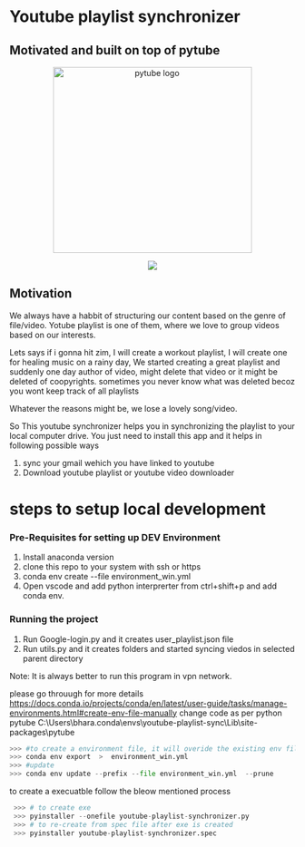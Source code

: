 # Youtube playlist synchronizer

## Motivated and built on top of pytube
<div align="center">
  <p>
  <img src="https://github.com/nficano/pytube/blob/master/images/pytube.png?raw=true" width="350" height="328" alt="pytube logo" />
  </p>
  <p align="center">
	  <a href="https://pypi.python.org/pypi/pytube/"><img src="https://img.shields.io/pypi/pyversions/pytube.svg" /></a>
  </p>
</div>

## Motivation
We always have a habbit of structuring our content based on the genre of file/video.
Yotube playlist is one of them, where we love to group videos based on our interests.

Lets says if i gonna hit zim, I will create a workout playlist,
I will create one for healing music on a rainy day,
We started creating a great playlist and suddenly one day author of video, might delete that video or it might be deleted of           coopyrights. sometimes you never know what was deleted becoz you wont keep track of all playlists

Whatever the reasons might be, we lose a lovely song/video.

So This youtube synchronizer helps you in synchronizing the playlist to your local computer drive.
You just need to install this app and it helps in following possible ways 
1.  sync your gmail wehich you have linked to youtube 
2.  Download youtube playlist or youtube video downloader

# steps to setup local development

### Pre-Requisites for setting up DEV Environment
1. Install anaconda version 
2. clone this repo to your system with ssh or https
3. conda env create --file environment_win.yml 
4. Open vscode and add python interprerter from ctrl+shift+p and add conda env.
    
### Running the project 
1. Run Google-login.py and it creates user_playlist.json file
2. Run utils.py and it creates folders and started syncing viedos in selected parent directory 

Note: It is always better to run this program in vpn network.


please go throuugh for more details 
https://docs.conda.io/projects/conda/en/latest/user-guide/tasks/manage-environments.html#create-env-file-manually
change code as per python pytube C:\Users\bhara\.conda\envs\youtube-playlist-sync\Lib\site-packages\pytube

```python
>>> #to create a environment file, it will overide the existing env file
>>> conda env export  >  environment_win.yml
>>> #update
>>> conda env update --prefix --file environment_win.yml  --prune
```

to create a execuatble follow the bleow mentioned process

```python
 >>> # to create exe
 >>> pyinstaller --onefile youtube-playlist-synchronizer.py
 >>> # to re-create from spec file after exe is created
 >>> pyinstaller youtube-playlist-synchronizer.spec
```

